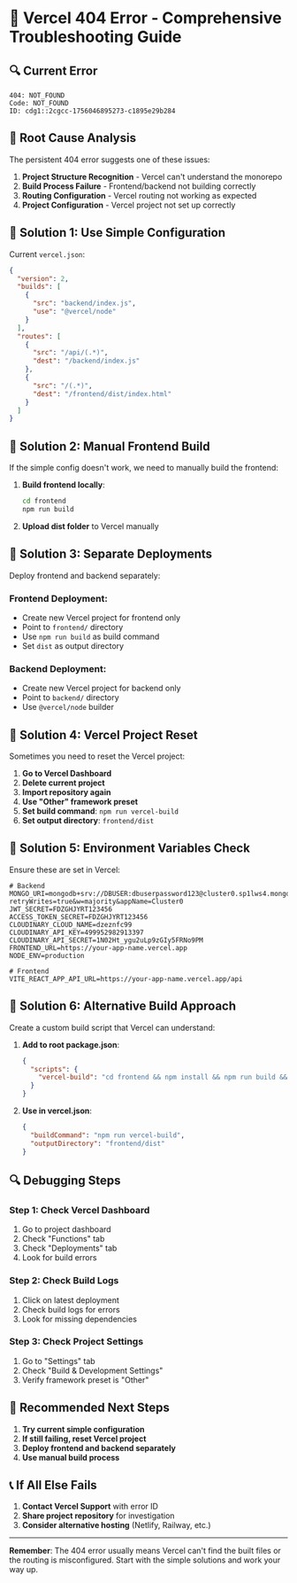 # 🚨 Vercel 404 Error - Comprehensive Troubleshooting Guide

## 🔍 **Current Error**
```
404: NOT_FOUND
Code: NOT_FOUND
ID: cdg1::2cgcc-1756046895273-c1895e29b284
```

## 🎯 **Root Cause Analysis**

The persistent 404 error suggests one of these issues:
1. **Project Structure Recognition** - Vercel can't understand the monorepo
2. **Build Process Failure** - Frontend/backend not building correctly
3. **Routing Configuration** - Vercel routing not working as expected
4. **Project Configuration** - Vercel project not set up correctly

## 🔧 **Solution 1: Use Simple Configuration**

Current `vercel.json`:
```json
{
  "version": 2,
  "builds": [
    {
      "src": "backend/index.js",
      "use": "@vercel/node"
    }
  ],
  "routes": [
    {
      "src": "/api/(.*)",
      "dest": "/backend/index.js"
    },
    {
      "src": "/(.*)",
      "dest": "/frontend/dist/index.html"
    }
  ]
}
```

## 🔧 **Solution 2: Manual Frontend Build**

If the simple config doesn't work, we need to manually build the frontend:

1. **Build frontend locally**:
   ```bash
   cd frontend
   npm run build
   ```

2. **Upload dist folder** to Vercel manually

## 🔧 **Solution 3: Separate Deployments**

Deploy frontend and backend separately:

### **Frontend Deployment**:
- Create new Vercel project for frontend only
- Point to `frontend/` directory
- Use `npm run build` as build command
- Set `dist` as output directory

### **Backend Deployment**:
- Create new Vercel project for backend only
- Point to `backend/` directory
- Use `@vercel/node` builder

## 🔧 **Solution 4: Vercel Project Reset**

Sometimes you need to reset the Vercel project:

1. **Go to Vercel Dashboard**
2. **Delete current project**
3. **Import repository again**
4. **Use "Other" framework preset**
5. **Set build command**: `npm run vercel-build`
6. **Set output directory**: `frontend/dist`

## 🔧 **Solution 5: Environment Variables Check**

Ensure these are set in Vercel:

```env
# Backend
MONGO_URI=mongodb+srv://DBUSER:dbuserpassword123@cluster0.sp1lws4.mongodb.net/?retryWrites=true&w=majority&appName=Cluster0
JWT_SECRET=FDZGHJYRT123456
ACCESS_TOKEN_SECRET=FDZGHJYRT123456
CLOUDINARY_CLOUD_NAME=dzeznfc99
CLOUDINARY_API_KEY=499952982913397
CLOUDINARY_API_SECRET=1N02Ht_ygu2uLp9zGIy5FRNo9PM
FRONTEND_URL=https://your-app-name.vercel.app
NODE_ENV=production

# Frontend
VITE_REACT_APP_API_URL=https://your-app-name.vercel.app/api
```

## 🔧 **Solution 6: Alternative Build Approach**

Create a custom build script that Vercel can understand:

1. **Add to root package.json**:
   ```json
   {
     "scripts": {
       "vercel-build": "cd frontend && npm install && npm run build && cd ../backend && npm install"
     }
   }
   ```

2. **Use in vercel.json**:
   ```json
   {
     "buildCommand": "npm run vercel-build",
     "outputDirectory": "frontend/dist"
   }
   ```

## 🔍 **Debugging Steps**

### **Step 1: Check Vercel Dashboard**
1. Go to project dashboard
2. Check "Functions" tab
3. Check "Deployments" tab
4. Look for build errors

### **Step 2: Check Build Logs**
1. Click on latest deployment
2. Check build logs for errors
3. Look for missing dependencies

### **Step 3: Check Project Settings**
1. Go to "Settings" tab
2. Check "Build & Development Settings"
3. Verify framework preset is "Other"

## 🚀 **Recommended Next Steps**

1. **Try current simple configuration**
2. **If still failing, reset Vercel project**
3. **Deploy frontend and backend separately**
4. **Use manual build process**

## 📞 **If All Else Fails**

1. **Contact Vercel Support** with error ID
2. **Share project repository** for investigation
3. **Consider alternative hosting** (Netlify, Railway, etc.)

---

**Remember**: The 404 error usually means Vercel can't find the built files or the routing is misconfigured. Start with the simple solutions and work your way up.